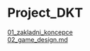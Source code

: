 # Project_DKT

[01_zakladni_koncepce](https://github.com/Rdyst/Project_DKT/blob/main/01_zakladni_koncepce.md)<br>
[02_game_design.md](https://github.com/Rdyst/Project_DKT/blob/main/02_game_design.md)
